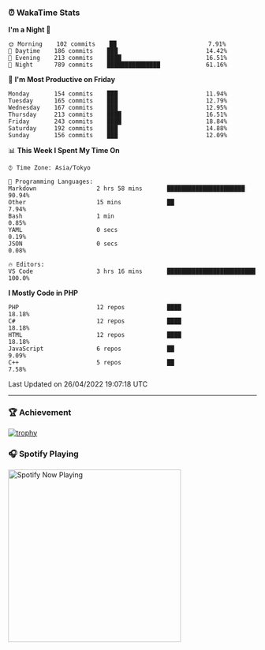 ### ⏰ WakaTime Stats


<!--START_SECTION:waka-->
**I'm a Night 🦉** 

```text
🌞 Morning    102 commits    ██                          7.91% 
🌆 Daytime    186 commits    ███                         14.42% 
🌃 Evening    213 commits    ████                        16.51% 
🌙 Night      789 commits    ███████████████             61.16%

```
📅 **I'm Most Productive on Friday** 

```text
Monday       154 commits    ███                         11.94% 
Tuesday      165 commits    ███                         12.79% 
Wednesday    167 commits    ███                         12.95% 
Thursday     213 commits    ████                        16.51% 
Friday       243 commits    ████                        18.84% 
Saturday     192 commits    ███                         14.88% 
Sunday       156 commits    ███                         12.09%

```


📊 **This Week I Spent My Time On** 

```text
⌚︎ Time Zone: Asia/Tokyo

💬 Programming Languages: 
Markdown                 2 hrs 58 mins       ██████████████████████      90.94% 
Other                    15 mins             ██                          7.94% 
Bash                     1 min                                           0.85% 
YAML                     0 secs                                          0.19% 
JSON                     0 secs                                          0.08%

🔥 Editors: 
VS Code                  3 hrs 16 mins       █████████████████████████   100.0%

```

**I Mostly Code in PHP** 

```text
PHP                      12 repos            ████                        18.18% 
C#                       12 repos            ████                        18.18% 
HTML                     12 repos            ████                        18.18% 
JavaScript               6 repos             ██                          9.09% 
C++                      5 repos             ██                          7.58%

```



 Last Updated on 26/04/2022 19:07:18 UTC
<!--END_SECTION:waka-->

---

### 🏆 Achievement

[![trophy](https://github-profile-trophy.vercel.app/?username=Slime-hatena&theme=flat&no-bg=true&no-frame=true&column=8)](https://github.com/ryo-ma/github-profile-trophy)

### 🎧 Spotify Playing

[<img src="https://spotify-now-playing-slime-hatena.vercel.app/api/spotify-playing" alt="Spotify Now Playing" width="350" />](https://open.spotify.com/user/slime_hatena)

<!--
**Slime-hatena/Slime-hatena** is a ✨ _special_ ✨ repository because its `README.md` (this file) appears on your GitHub profile.

Here are some ideas to get you started:

- 🔭 I’m currently working on ...
- 🌱 I’m currently learning ...
- 👯 I’m looking to collaborate on ...
- 🤔 I’m looking for help with ...
- 💬 Ask me about ...
- 📫 How to reach me: ...
- 😄 Pronouns: ...
- ⚡ Fun fact: ...
-->
